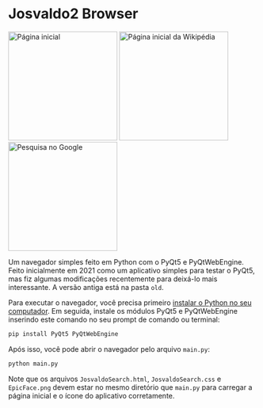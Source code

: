 # Josvaldo2 Browser
<img alt="Página inicial" src="https://github.com/Josvaldo2/Josvaldo2Browser/assets/59576112/3039a6c7-a87e-40c2-b955-56b26fd39b26" height=220>
<img alt="Página inicial da Wikipédia" src="https://github.com/Josvaldo2/Josvaldo2Browser/assets/59576112/c54da35d-b46b-4852-906b-a29c18f0af14" height=220>
<img alt="Pesquisa no Google" src="https://github.com/Josvaldo2/Josvaldo2Browser/assets/59576112/ed5d3785-73a3-418e-9189-84edf1867b1f" height=220>

Um navegador simples feito em Python com o PyQt5 e PyQtWebEngine.  
Feito inicialmente em 2021 como um aplicativo simples para testar o PyQt5, mas fiz algumas modificações recentemente para deixá-lo mais interessante.
A versão antiga está na pasta `old`.

Para executar o navegador, você precisa primeiro [instalar o Python no seu computador](https://www.python.org/downloads). Em seguida, instale os módulos
PyQt5 e PyQtWebEngine inserindo este comando no seu prompt de comando ou terminal:

```bash
pip install PyQt5 PyQtWebEngine
```

Após isso, você pode abrir o navegador pelo arquivo `main.py`:

```bash
python main.py
```

Note que os arquivos `JosvaldoSearch.html`, `JosvaldoSearch.css` e `EpicFace.png` devem estar no mesmo diretório que `main.py` para carregar a página inicial
e o ícone do aplicativo corretamente.